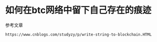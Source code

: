 # 如何在btc网络中留下自己存在的痕迹

参考文章

```
https://www.cnblogs.com/studyzy/p/write-string-to-blockchain.HTML
```

